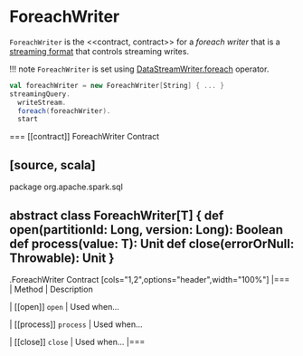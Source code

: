 # ForeachWriter

`ForeachWriter` is the <<contract, contract>> for a *foreach writer* that is a [streaming format](../../DataStreamWriter.md#foreach) that controls streaming writes.

!!! note
    `ForeachWriter` is set using [DataStreamWriter.foreach](../../DataStreamWriter.md#foreach) operator.

```scala
val foreachWriter = new ForeachWriter[String] { ... }
streamingQuery.
  writeStream.
  foreach(foreachWriter).
  start
```

=== [[contract]] ForeachWriter Contract

[source, scala]
----
package org.apache.spark.sql

abstract class ForeachWriter[T] {
  def open(partitionId: Long, version: Long): Boolean
  def process(value: T): Unit
  def close(errorOrNull: Throwable): Unit
}
----

.ForeachWriter Contract
[cols="1,2",options="header",width="100%"]
|===
| Method
| Description

| [[open]] `open`
| Used when...

| [[process]] `process`
| Used when...

| [[close]] `close`
| Used when...
|===
